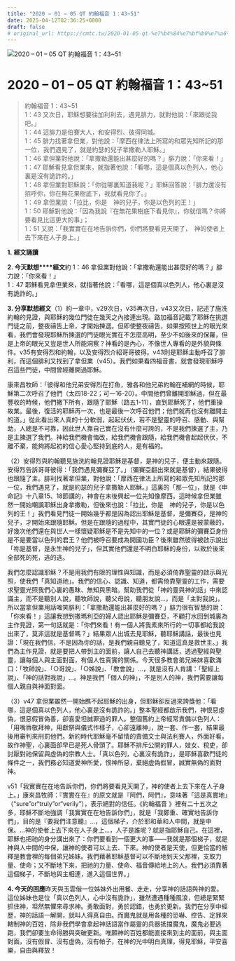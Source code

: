 ```yaml
---
title: "2020 – 01 – 05 QT 約翰福音 1：43~51"
date: 2025-04-12T02:36:25+0800
draft: false
# original_url: https://cmtc.tw/2020-01-05-qt-%e7%b4%84%e7%bf%b0%e7%a6%8f%e9%9f%b3-1%ef%bc%9a4351
---
```


![2020 – 01 – 05 QT 約翰福音 1：43~51](/images/qt.jpg   "2020 – 01 – 05 QT 約翰福音 1：43~51")

# 2020 – 01 – 05 QT 約翰福音 1：43~51

> 約翰福音 1：43~51  
> 1：43 又次日，耶穌想要往加利利去，遇見腓力，就對他說：「來跟從我吧。」  
> 1：44 這腓力是伯賽大人，和安得烈、彼得同城。  
> 1：45 腓力找著拿但業，對他說：「摩西在律法上所寫的和眾先知所記的那一位，我們遇見了，就是約瑟的兒子拿撒勒人耶穌。」  
> 1：46 拿但業對他說：「拿撒勒還能出甚麼好的嗎？」腓力說：「你來看！」  
> 1：47 耶穌看見拿但業來，就指著他說：「看哪，這是個真以色列人，他心裏是沒有詭詐的。」  
> 1：48 拿但業對耶穌說：「你從哪裏知道我呢？」耶穌回答說：「腓力還沒有招呼你，你在無花果樹底下，我就看見你了。」  
> 1：49 拿但業說：「拉比，你是　神的兒子，你是以色列的王！」  
> 1：50 耶穌對他說：「因為我說『在無花果樹底下看見你』，你就信嗎？你將要看見比這更大的事」；  
> 1：51 又說：「我實實在在地告訴你們，你們將要看見天開了，　神的使者上去下來在人子身上。」

**1.** **經文誦讀**

**2. 今天默想****經文**約 1：46 拿但業對他說：「拿撒勒還能出甚麼好的嗎？」腓力說：「你來看！」  
1：47 耶穌看見拿但業來，就指著他說：「看哪，這是個真以色列人，他心裏是沒有詭詐的。」

**3. 分享默想經文**（1）約一章中，v29次日，v35再次日，v43又次日，記述了施洗約翰的見證，與耶穌的幾位門徒在幾天之內接連出現。路加福音記載了耶穌在挑選門徒之前，整夜禱告上帝，才開始揀選。但即使整夜禱告，如果按照世上的眼光來看，我們會發現耶穌所揀選的門徒眼光實在不怎麼高明，至少不如後來的保羅，但是上帝的眼光又豈是世人所能洞察？神看的是內心，不像世人專看的是外貌與條件。v35有安得烈和約翰，以及安得烈介紹哥哥彼得。v43則是耶穌主動呼召了腓利，而這個腓利又找到了拿但業（v45）。我們如果看四福音書，就會發現耶穌呼召這些門徒，中間曾經離開過耶穌。

康來昌牧師：「彼得和他兄弟安得烈在打魚，雅各和他兄弟約翰在補網的時候，耶穌第二次呼召了他們（太四18-22；可一16-20）。中間他們曾離開耶穌過，但在最豐收的時候，他們撇下所有，跟隨了耶穌（路五1-11），直到耶穌死了，他們重操故業。最後，復活的耶穌再一次，也是最後一次呼召他們；他們就再也沒有離開主的道。」從此看出來人真的十分軟弱，起起伏伏，若不是聖靈的呼召、感動、與幫助，人總是不可靠，因此世人靠自己實在沒有什麼可誇的，不是我們揀選了主，乃是主揀選了我們。神給我們機會悔改，給我們機會跟隨，給我們機會起起伏伏，不離不棄，能夠將起初的信心愛心堅持到底的人，是有福的。

（2）安得烈與約翰聽見施洗約翰見證耶穌是基督，是神的兒子，便主動來跟隨。安得烈告訴哥哥彼得：「我們遇見彌賽亞了。」（彌賽亞翻出來就是基督），結果彼得也跟隨了主。腓利找著拿但業，對他說：「摩西在律法上所寫的和眾先知所記的那一位，我們遇見了，就是約瑟的兒子拿撒勒人耶穌。」這裏的「那一位」，就是《申命記》十八章15、18節講的，神會在末後興起一位先知像摩西。這時候拿但業雖然一開始嘲諷耶穌出身拿撒勒，但後來也說：「拉比，你是　神的兒子，你是以色列的王！」我們看見門徒一開始幾乎都是因為認出耶穌是基督，是彌賽亞，是神的兒子，才開始來跟隨耶穌。但是在跟隨的過程中，其實門徒的心眼還是被蒙蔽的，好幾次他們還在與世人一樣懷疑耶穌是不是先知中的一位？或是耶穌的彌賽亞身份是不是要當以色列的君王？他們被呼召要成為開國功臣？後來雖然彼得被啟示說出「祢是基督，是永生神的兒子」，但其實他們還是不明白耶穌的身份，以致於後來全部死的死，逃的逃。

我們怎麼認識耶穌？不是用我們有限的理性與知識，而是必須倚靠聖靈的啟示與光照，使我們「真知道祂」。我們的信心、認識、知道，都需倚靠聖靈的工作，需要求聖靈光照我們心裏的愚昩、無知與黑暗。幫助我們從「神的靈與神的話」中來認識主，而不是聽別人說，聽牧師說，聽父母說，聽朋友說…，而是「主對我說」。所以當拿但業用話嗤笑腓利：「拿撒勒還能出甚麼好的嗎？」腓力很有智慧的說：「你來看！」這讓我想到撒瑪利亞的婦人認出耶穌是彌賽亞，不顧打水回到城裏為主作見證，第一句話就是：「你們來看！有一個人將我素來所行的一切事都給我說出來了，莫非這就是基督嗎？」結果眾人出城去見耶穌，聽耶穌講話，最後也見證：「現在我們信，不是因為你的話，是我們親自聽見了，知道這真是救世主。」我們為主作見證，就是要把人帶到主的面前，讓人自己去聽神講話，透過聖經與聖靈，讓每個人與主面對面，有個人性真實的關係。今天很多教會弟兄姊妹喜歡滿口：「牧師說」、「○哥說」、「○姊說」、「教會說」…，就是沒有人肯講：「聖經上說」、「神的話對我說」…。神是我們「個人的神」，不是別人的神，我們需要讓每個人親自與神面對面。

（3）v47 拿但業雖然一開始瞧不起耶穌的出身，但耶穌卻反過來誇獎他：「看哪，這是個真以色列人，他心裏是沒有詭詐的。」整本聖經都啟示我們，神恨惡虛偽，恨惡假冒偽善，卻喜愛坦誠罪過的罪人。整個舊約上帝經常責備以色列人：「用嘴唇敬拜神，用獻祭與儀式作樣子，心卻遠離神」，說一套、作一套，結果最後用審判來刑罰他們。新約時代耶穌毫不留情的責備文士與法利賽人，外面好看，故作神聖，心裏面卻早已是死人骨頭了。耶穌不排斥公開的罪人，妓女、稅吏，卻討厭對祂保留與虛偽的宗教人士。「真以色列，心裏沒有詭詐」，是耶穌喜歡門徒的條件之一，我們務必知道愛神所愛，恨神所惡，棄絕虛偽假冒，誠實無偽的面對神。

v51「我實實在在地告訴你們，你們將要看見天開了，神的使者上去下來在人子身上。」康來昌牧師：『實實在在』的原文就是『阿們，阿們』，意味著「這是真實地」（“sure”or“truly”or“verily”），表示絕對的信任。《約翰福音 》裡有二十五次之多，耶穌不斷地強調「我實實在在地告訴你們」，就是「我鄭重、確實地告訴你們」，目的是『要我們注意聽』…，這個梯子，介於耶和華和人中間，就是中保。…神的使者上去下來在人子身上…，人子是誰呢？就是指耶穌自己。在這裡，耶穌也把祂的身分講出來了：你們要看到一個更大的事——我就是那個梯子，就是神與人中間的中保，讓神的使者可以上去、下來。神的使者是天使，但更恰當的解釋是教會裡的每個弟兄姊妹。我們藉著耶穌基督可以不斷地到天父那裡，支取力量、使命；又不斷地下來，把祂的力量、使命、福音傳給地上的人。我們必須靠著這個梯子，不斷地與主相連，進入這個世界。」

**4. 今天的回應**昨天與玉雲偕一位姊妹外出用餐、走走，分享神的話語與神的愛。這位姊妹也是位「真以色列人，心中沒有詭詐」，雖然遭遇種種風浪，但總是緊緊抓住神，坦然無懼來尋求神。勇敢面對，勇於認錯，也勇於更新。我們在分享中經歷，神的話語一解開，就叫人得真自由。而魔鬼就是用各種的恐嚇、控告、定罪來轄制神的百姓，除非我們學會拿起神話語當作屬靈的兵器抵擋魔鬼，魔鬼必要逃跑，我們卻要生命得勝與突破更新。唯願神的百姓都能直接來到主的面前，與主面對面，沒有假冒、沒有虛偽，沒有帕子，在神的光中明白真理，得見耶穌，平安喜樂，自由與釋放！